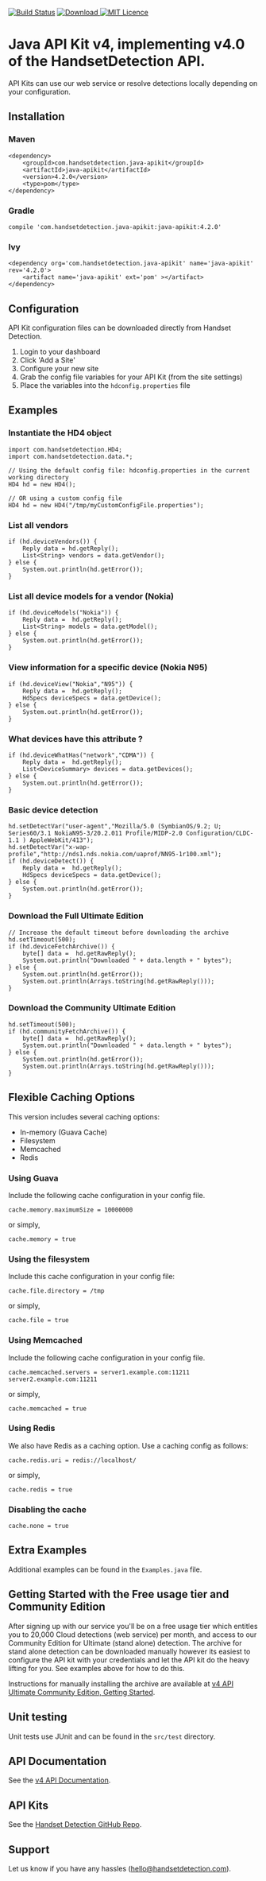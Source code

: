 [![Build Status](https://travis-ci.org/HandsetDetection/java-apikit.svg?branch=master)](https://travis-ci.org/HandsetDetection/java-apikit)
[ ![Download](https://api.bintray.com/packages/bintray/jcenter/com.handsetdetection.java-apikit%3Ajava-apikit/images/download.svg) ](https://bintray.com/bintray/jcenter/com.handsetdetection.java-apikit%3Ajava-apikit/_latestVersion) 
[![MIT Licence](https://badges.frapsoft.com/os/mit/mit.png?v=103)](https://opensource.org/licenses/mit-license.php)

# Java API Kit v4, implementing v4.0 of the HandsetDetection API. #

API Kits can use our web service or resolve detections locally 
depending on your configuration.


## Installation ##

### Maven ###

	<dependency>
 		<groupId>com.handsetdetection.java-apikit</groupId>
 		<artifactId>java-apikit</artifactId>
 		<version>4.2.0</version>
 		<type>pom</type>
	</dependency>

### Gradle ###

	compile 'com.handsetdetection.java-apikit:java-apikit:4.2.0'

### Ivy ###

	<dependency org='com.handsetdetection.java-apikit' name='java-apikit' rev='4.2.0'>
		<artifact name='java-apikit' ext='pom' ></artifact>
	</dependency>

## Configuration ##

API Kit configuration files can be downloaded directly from Handset Detection.

1. Login to your dashboard
2. Click 'Add a Site'
3. Configure your new site
4. Grab the config file variables for your API Kit (from the site settings)
5. Place the variables into the `hdconfig.properties` file


## Examples ##

### Instantiate the HD4 object ###

    import com.handsetdetection.HD4;
    import com.handsetdetection.data.*;

    // Using the default config file: hdconfig.properties in the current working directory
    HD4 hd = new HD4();

    // OR using a custom config file
    HD4 hd = new HD4("/tmp/myCustomConfigFile.properties");

### List all vendors ###

    if (hd.deviceVendors()) {
        Reply data = hd.getReply();
        List<String> vendors = data.getVendor();
    } else {
        System.out.println(hd.getError());
    }

### List all device models for a vendor (Nokia) ###

    if (hd.deviceModels("Nokia")) {
        Reply data =  hd.getReply();
        List<String> models = data.getModel();
    } else {
        System.out.println(hd.getError());
    }

### View information for a specific device (Nokia N95) ###

    if (hd.deviceView("Nokia","N95")) {
        Reply data =  hd.getReply();
        HdSpecs deviceSpecs = data.getDevice();
    } else {
        System.out.println(hd.getError());
    }

### What devices have this attribute ? ###

    if (hd.deviceWhatHas("network","CDMA")) {
        Reply data =  hd.getReply();
        List<DeviceSummary> devices = data.getDevices();
    } else {
        System.out.println(hd.getError());
    }

### Basic device detection ###

    hd.setDetectVar("user-agent","Mozilla/5.0 (SymbianOS/9.2; U; Series60/3.1 NokiaN95-3/20.2.011 Profile/MIDP-2.0 Configuration/CLDC-1.1 ) AppleWebKit/413");
    hd.setDetectVar("x-wap-profile","http://nds1.nds.nokia.com/uaprof/NN95-1r100.xml");
    if (hd.deviceDetect()) {
        Reply data =  hd.getReply();
        HdSpecs deviceSpecs = data.getDevice();
    } else {
        System.out.println(hd.getError());
    }

### Download the Full Ultimate Edition ###

    // Increase the default timeout before downloading the archive
    hd.setTimeout(500);
    if (hd.deviceFetchArchive()) {
        byte[] data =  hd.getRawReply();
        System.out.println("Downloaded " + data.length + " bytes");
    } else {
        System.out.println(hd.getError());
        System.out.println(Arrays.toString(hd.getRawReply()));
    }

### Download the Community Ultimate Edition ###

    hd.setTimeout(500);
    if (hd.communityFetchArchive()) {
        byte[] data =  hd.getRawReply();
        System.out.println("Downloaded " + data.length + " bytes");
    } else {
        System.out.println(hd.getError());
        System.out.println(Arrays.toString(hd.getRawReply()));
    }

## Flexible Caching Options

This version includes several caching options:

* In-memory (Guava Cache)
* Filesystem
* Memcached
* Redis

### Using Guava

Include the following cache configuration in your config file.

    cache.memory.maximumSize = 10000000

or simply, 

    cache.memory = true

### Using the filesystem

Include this cache configuration in your config file:

    cache.file.directory = /tmp

or simply,

    cache.file = true

### Using Memcached

Include the following cache configuration in your config file.

    cache.memcached.servers = server1.example.com:11211 server2.example.com:11211

or simply,

    cache.memcached = true


### Using Redis

We also have Redis as a caching option. Use a caching config as follows:

    cache.redis.uri = redis://localhost/

or simply,

    cache.redis = true

### Disabling the cache

    cache.none = true

## Extra Examples ##

Additional examples can be found in the `Examples.java` file.


## Getting Started with the Free usage tier and Community Edition ##

After signing up with our service you'll be on a free usage tier which entitles you to 20,000 Cloud detections (web service)
per month, and access to our Community Edition for Ultimate (stand alone) detection. The archive for stand alone detection
can be downloaded manually however its easiest to configure the API kit with your credentials and let the API kit do the
heavy lifting for you. See examples above for how to do this.

Instructions for manually installing the archive are available at [v4 API Ultimate Community Edition, Getting Started](https://handsetdetection.readme.io/docs/getting-started-with-ultimate-community-full-editions).


## Unit testing ##

Unit tests use JUnit and can be found in the `src/test` directory.


## API Documentation ##

See the [v4 API Documentation](https://handsetdetection.readme.io).


## API Kits ##

See the [Handset Detection GitHub Repo](https://github.com/HandsetDetection).


## Support ##

Let us know if you have any hassles (hello@handsetdetection.com).
